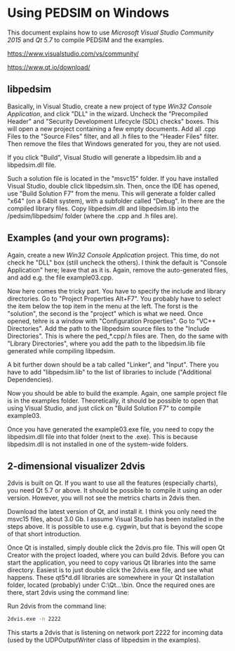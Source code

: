 Using PEDSIM on Windows
=======================

This document explains how to use _Microsoft Visual Studio Community 2015_ and _Qt 5.7_ to compile PEDSIM and the examples.

https://www.visualstudio.com/vs/community/

https://www.qt.io/download/

libpedsim
---------

Basically, in Visual Studio, create a new project of type _Win32 Console Application_, and click "DLL" in the wizard. Uncheck the "Precompiled Header" and "Security Development Lifecycle (SDL) checks" boxes. This will open a new project containing a few empty documents. Add all .cpp Files to the "Source Files" filter, and all .h files to the "Header Files" filter. Then remove the files that Windows generated for you, they are not used.

If you click "Build", Visual Studio will generate a libpedsim.lib and a libpedsim.dll file.

Such a solution file is located in the "msvc15" folder. If you have installed Visual Studio, double click libpedsim.sln. Then, once the IDE has opened, use "Build Solution F7" from the menu. This will generate a folder called "x64" (on a 64bit system), with a subfolder called "Debug". In there are the compiled library files. Copy libpedsim.dll and libpedsim.lib into the /pedsim/libpedsim/ folder (where the .cpp and .h files are).


Examples (and your own programs):
---------------------------------

Again, create a new _Win32 Console Application_ project. This time, do not check he "DLL" box (still uncheck the others). I think the default is "Console Application" here; leave that as it is. Again, remove the auto-generated files, and add e.g. the file example03.cpp.

Now here comes the tricky part. You have to specify the include and library directories. Go to "Project Properties Alt+F7". You probably have to select the item below the top item in the menu at the left. The forst is the "solution", the second is the "project" which is what we need. Once opened, tehre is a window with "Configuration Properties". 
Go to "VC++ Directories". Add the path to the libpedsim source files to the "Include Directories". This is where the ped_*.cpp/.h files are. 
Then, do the same with "Library Directories", where you add the path to the libpedsim.lib file generated while compiling libpedsim.

A bit further down should be a tab called "Linker", and "Input". There you have to add "libpedsim.lib" to the list of libraries to include ("Additional Dependencies).

Now you should be able to build the example. Again, one sample project file is in the examples folder. 
Theoretically, it should be possible to open that using Visual Studio, and just click on "Build Solution F7" to compile example03.

Once you have generated the example03.exe file, you need to copy the libpedsim.dll file into that folder (next to the .exe). This is because libpedsim.dll is not installed in one of the system-wide folders.


2-dimensional visualizer 2dvis
------------------------------

2dvis is built on Qt. If you want to use all the features (especially charts), you need Qt 5.7 or above. It should be possible to compile it using an oder version. However, you will not see the metrics charts in 2dvis then.

Download the latest version of Qt, and install it. I think you only need the msvc15 files, about 3.0 Gb. I assume Visual Studio has been installed in the steps above. It is possible to use e.g. cygwin, but that is beyond the scope of that short introduction.

Once Qt is installed, simply double click the 2dvis.pro file. This will open Qt Creator with the project loaded, where you can build 2dvis. Before you can start the application, you need to copy various Qt libraries into the same directory. Easiest is to just double click the 2dvis.exe file, and see what happens. These qt5*d.dll libraries are somewhere in your Qt installation folder, located (probably) under C:\Qt\...\bin. Once the required ones are there, start 2dvis using the command line:


Run 2dvis from the command line:
~~~~ .sh
2dvis.exe -n 2222
~~~~

This starts a 2dvis that is listening on network port 2222 for incoming data (used by the UDPOutputWriter class of libpedsim in the examples).
